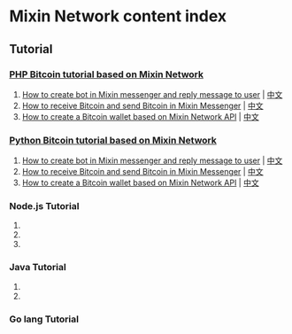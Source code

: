# Mixin Network content index

## Tutorial
### [PHP Bitcoin tutorial based on Mixin Network](https://github.com/wenewzhang/mixin_labs-php-bot)
1. [How to create bot in Mixin messenger and reply message to user](https://github.com/wenewzhang/mixin_labs-php-bot) | [中文](https://github.com/wenewzhang/mixin_labs-php-bot/blob/master/README-zhchs.md)
2. [How to receive Bitcoin and send Bitcoin in Mixin Messenger](https://github.com/wenewzhang/mixin_labs-php-bot/blob/master/README2.md) | [中文](https://github.com/wenewzhang/mixin_labs-php-bot/blob/master/README2-zhchs.md)
3. [How to create a Bitcoin wallet based on Mixin Network API](https://github.com/wenewzhang/mixin_labs-php-bot/blob/master/README3.md) | [中文](https://github.com/wenewzhang/mixin_labs-php-bot/blob/master/README3-zhchs.md)

### [Python Bitcoin tutorial based on Mixin Network](https://github.com/wenewzhang/mixin_labs-python-bot)
1. [How to create bot in Mixin messenger and reply message to user]() | [中文](https://github.com/wenewzhang/mixin_labs-python-bot/blob/master/README-zhchs.md)
2. [How to receive Bitcoin and send Bitcoin in Mixin Messenger](https://github.com/wenewzhang/mixin_labs-python-bot/blob/master/README2.md)  | [中文](https://github.com/wenewzhang/mixin_labs-python-bot/blob/master/README2-zhchs.md)
3. [How to create a Bitcoin wallet based on Mixin Network API](https://github.com/wenewzhang/mixin_labs-python-bot/blob/master/README3.md) | [中文](https://github.com/wenewzhang/mixin_labs-python-bot/blob/master/README3-zhchs.md)

### Node.js Tutorial
1.
2.
3.
### Java Tutorial
1.
2.

### Go lang Tutorial

